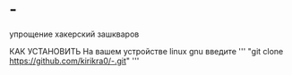# -
упрощение хакерский зашкваров 

 КАК УСТАНОВИТЬ
 На вашем устройстве linux gnu введите 
'''
"git clone https://github.com/kirikra0/-.git" 
'''
